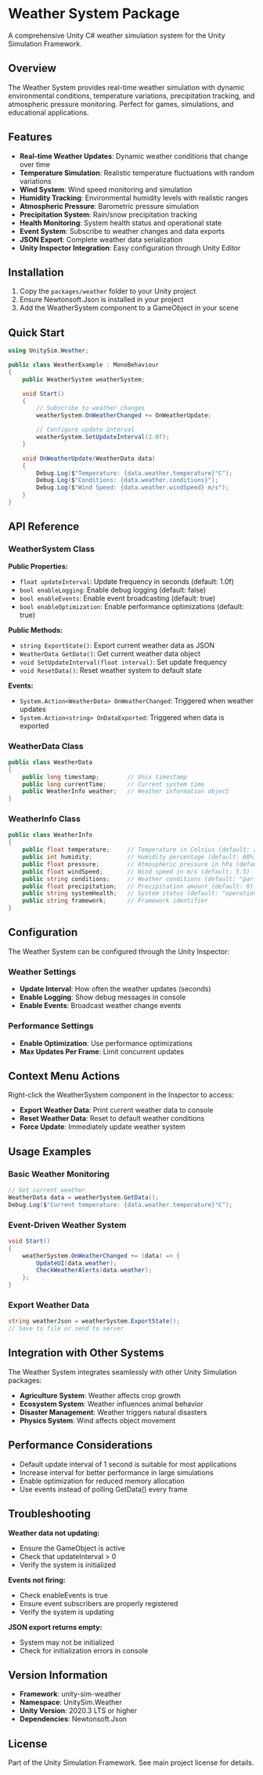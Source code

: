 # Weather System Package

A comprehensive Unity C# weather simulation system for the Unity Simulation Framework.

## Overview

The Weather System provides real-time weather simulation with dynamic environmental conditions, temperature variations, precipitation tracking, and atmospheric pressure monitoring. Perfect for games, simulations, and educational applications.

## Features

- **Real-time Weather Updates**: Dynamic weather conditions that change over time
- **Temperature Simulation**: Realistic temperature fluctuations with random variations
- **Wind System**: Wind speed monitoring and simulation
- **Humidity Tracking**: Environmental humidity levels with realistic ranges
- **Atmospheric Pressure**: Barometric pressure simulation
- **Precipitation System**: Rain/snow precipitation tracking
- **Health Monitoring**: System health status and operational state
- **Event System**: Subscribe to weather changes and data exports
- **JSON Export**: Complete weather data serialization
- **Unity Inspector Integration**: Easy configuration through Unity Editor

## Installation

1. Copy the `packages/weather` folder to your Unity project
2. Ensure Newtonsoft.Json is installed in your project
3. Add the WeatherSystem component to a GameObject in your scene

## Quick Start

```csharp
using UnitySim.Weather;

public class WeatherExample : MonoBehaviour
{
    public WeatherSystem weatherSystem;

    void Start()
    {
        // Subscribe to weather changes
        weatherSystem.OnWeatherChanged += OnWeatherUpdate;

        // Configure update interval
        weatherSystem.SetUpdateInterval(2.0f);
    }

    void OnWeatherUpdate(WeatherData data)
    {
        Debug.Log($"Temperature: {data.weather.temperature}°C");
        Debug.Log($"Conditions: {data.weather.conditions}");
        Debug.Log($"Wind Speed: {data.weather.windSpeed} m/s");
    }
}
```

## API Reference

### WeatherSystem Class

**Public Properties:**
- `float updateInterval`: Update frequency in seconds (default: 1.0f)
- `bool enableLogging`: Enable debug logging (default: false)
- `bool enableEvents`: Enable event broadcasting (default: true)
- `bool enableOptimization`: Enable performance optimizations (default: true)

**Public Methods:**
- `string ExportState()`: Export current weather data as JSON
- `WeatherData GetData()`: Get current weather data object
- `void SetUpdateInterval(float interval)`: Set update frequency
- `void ResetData()`: Reset weather system to default state

**Events:**
- `System.Action<WeatherData> OnWeatherChanged`: Triggered when weather updates
- `System.Action<string> OnDataExported`: Triggered when data is exported

### WeatherData Class

```csharp
public class WeatherData
{
    public long timestamp;        // Unix timestamp
    public long currentTime;      // Current system time
    public WeatherInfo weather;   // Weather information object
}
```

### WeatherInfo Class

```csharp
public class WeatherInfo
{
    public float temperature;     // Temperature in Celsius (default: 25°C)
    public int humidity;          // Humidity percentage (default: 60%)
    public float pressure;        // Atmospheric pressure in hPa (default: 1013.25)
    public float windSpeed;       // Wind speed in m/s (default: 5.5)
    public string conditions;     // Weather conditions (default: "partly_cloudy")
    public float precipitation;   // Precipitation amount (default: 0)
    public string systemHealth;   // System status (default: "operational")
    public string framework;      // Framework identifier
}
```

## Configuration

The Weather System can be configured through the Unity Inspector:

### Weather Settings
- **Update Interval**: How often the weather updates (seconds)
- **Enable Logging**: Show debug messages in console
- **Enable Events**: Broadcast weather change events

### Performance Settings
- **Enable Optimization**: Use performance optimizations
- **Max Updates Per Frame**: Limit concurrent updates

## Context Menu Actions

Right-click the WeatherSystem component in the Inspector to access:
- **Export Weather Data**: Print current weather data to console
- **Reset Weather Data**: Reset to default weather conditions
- **Force Update**: Immediately update weather system

## Usage Examples

### Basic Weather Monitoring
```csharp
// Get current weather
WeatherData data = weatherSystem.GetData();
Debug.Log($"Current temperature: {data.weather.temperature}°C");
```

### Event-Driven Weather System
```csharp
void Start()
{
    weatherSystem.OnWeatherChanged += (data) => {
        UpdateUI(data.weather);
        CheckWeatherAlerts(data.weather);
    };
}
```

### Export Weather Data
```csharp
string weatherJson = weatherSystem.ExportState();
// Save to file or send to server
```

## Integration with Other Systems

The Weather System integrates seamlessly with other Unity Simulation packages:
- **Agriculture System**: Weather affects crop growth
- **Ecosystem System**: Weather influences animal behavior
- **Disaster Management**: Weather triggers natural disasters
- **Physics System**: Wind affects object movement

## Performance Considerations

- Default update interval of 1 second is suitable for most applications
- Increase interval for better performance in large simulations
- Enable optimization for reduced memory allocation
- Use events instead of polling GetData() every frame

## Troubleshooting

**Weather data not updating:**
- Ensure the GameObject is active
- Check that updateInterval > 0
- Verify the system is initialized

**Events not firing:**
- Check enableEvents is true
- Ensure event subscribers are properly registered
- Verify the system is updating

**JSON export returns empty:**
- System may not be initialized
- Check for initialization errors in console

## Version Information

- **Framework**: unity-sim-weather
- **Namespace**: UnitySim.Weather
- **Unity Version**: 2020.3 LTS or higher
- **Dependencies**: Newtonsoft.Json

## License

Part of the Unity Simulation Framework. See main project license for details.